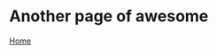 # Another page of awesome

[Home](/)




<script>
LUX=(function(){var a=("undefined"!==typeof(LUX)&&"undefined"!==typeof(LUX.gaMarks)?LUX.gaMarks:[]);var d=("undefined"!==typeof(LUX)&&"undefined"!==typeof(LUX.gaMeasures)?LUX.gaMeasures:[]);var j="LUX_start";var k=window.performance;var l=("undefined"!==typeof(LUX)&&LUX.ns?LUX.ns:(Date.now?Date.now():+(new Date())));if(k&&k.timing&&k.timing.navigationStart){l=k.timing.navigationStart}function f(){if(k&&k.now){return k.now()}var o=Date.now?Date.now():+(new Date());return o-l}function b(n){if(k){if(k.mark){return k.mark(n)}else{if(k.webkitMark){return k.webkitMark(n)}}}a.push({name:n,entryType:"mark",startTime:f(),duration:0});return}function m(p,t,n){if("undefined"===typeof(t)&&h(j)){t=j}if(k){if(k.measure){if(t){if(n){return k.measure(p,t,n)}else{return k.measure(p,t)}}else{return k.measure(p)}}else{if(k.webkitMeasure){return k.webkitMeasure(p,t,n)}}}var r=0,o=f();if(t){var s=h(t);if(s){r=s.startTime}else{if(k&&k.timing&&k.timing[t]){r=k.timing[t]-k.timing.navigationStart}else{return}}}if(n){var q=h(n);if(q){o=q.startTime}else{if(k&&k.timing&&k.timing[n]){o=k.timing[n]-k.timing.navigationStart}else{return}}}d.push({name:p,entryType:"measure",startTime:r,duration:(o-r)});return}function h(n){return c(n,g())}function c(p,o){for(i=o.length-1;i>=0;i--){var n=o[i];if(p===n.name){return n}}return undefined}function g(){if(k){if(k.getEntriesByType){return k.getEntriesByType("mark")}else{if(k.webkitGetEntriesByType){return k.webkitGetEntriesByType("mark")}}}return a}return{mark:b,measure:m,gaMarks:a,gaMeasures:d}})();LUX.ns=(Date.now?Date.now():+(new Date()));LUX.ac=[];LUX.cmd=function(a){LUX.ac.push(a)};LUX.init=function(){LUX.cmd(["init"])};LUX.send=function(){LUX.cmd(["send"])};LUX.addData=function(a,b){LUX.cmd(["addData",a,b])};LUX_ae=[];window.addEventListener("error",function(a){LUX_ae.push(a)});LUX_al=[];if("function"===typeof(PerformanceObserver)&&"function"===typeof(PerformanceLongTaskTiming)){var LongTaskObserver=new PerformanceObserver(function(c){var b=c.getEntries();for(var a=0;a<b.length;a++){var d=b[a];LUX_al.push(d)}});try{LongTaskObserver.observe({type:["longtask"]})}catch(e){}};
</script>
<script src="https://cdn.speedcurve.com/js/lux.js?id=384711049" async defer crossorigin="anonymous"></script>



